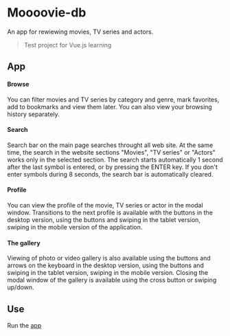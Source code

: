 # Moooovie-db

An app for rewiewing movies, TV series and actors.
> Test project for Vue.js learning




## App
#### Browse
You can filter movies and TV series by category and genre, mark favorites, add to bookmarks and view them later. You can also view your browsing history separately.

#### Search 
Search bar on the main page searches throught all web site. At the same time, the search in the website sections "Movies", 
"TV series" or "Actors" works only in the selected section. The search starts automatically 1 second after 
the last symbol is entered, or by pressing the ENTER key. If you don't enter symbols during 8 seconds, the search bar is automatically cleared.

#### Profile
You can view the profile of the movie, TV series or actor in the modal window. Transitions to the next profile is 
available with the buttons in the desktop version, using the buttons and swiping in the tablet version, swiping 
in the mobile version of the application.

#### The gallery 
Viewing of photo or video gallery is also available using the buttons and arrows on the keyboard in the desktop version, using the buttons and swiping in the tablet version, swiping in the mobile version. Closing the modal window of the gallery is available using the cross button or swiping up/down.

## Use
Run the [app](https://bestkolobok.github.io/new_moooovie-db/#/)

